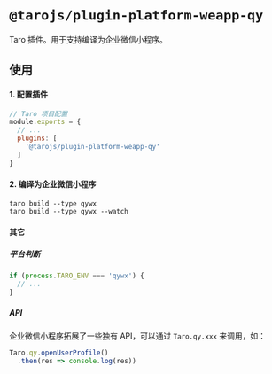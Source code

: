 # `@tarojs/plugin-platform-weapp-qy`

Taro 插件。用于支持编译为企业微信小程序。

## 使用

#### 1. 配置插件

```js
// Taro 项目配置
module.exports = {
  // ...
  plugins: [
    '@tarojs/plugin-platform-weapp-qy'
  ]
}
```

#### 2. 编译为企业微信小程序

```shell
taro build --type qywx
taro build --type qywx --watch
```

#### 其它

##### 平台判断

```js
if (process.TARO_ENV === 'qywx') {
  // ...
}
```

##### API

企业微信小程序拓展了一些独有 API，可以通过 `Taro.qy.xxx` 来调用，如：

```js
Taro.qy.openUserProfile()
  .then(res => console.log(res))
```
